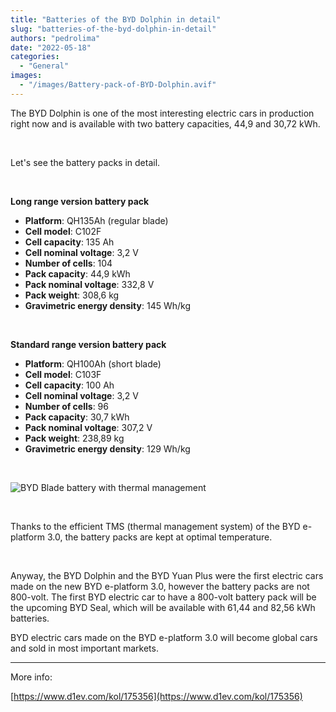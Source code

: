 ```yaml
---
title: "Batteries of the BYD Dolphin in detail"
slug: "batteries-of-the-byd-dolphin-in-detail"
authors: "pedrolima"
date: "2022-05-18"
categories:
  - "General"
images:
  - "/images/Battery-pack-of-BYD-Dolphin.avif"
---
```


The BYD Dolphin is one of the most interesting electric cars in production right now and is available with two battery capacities, 44,9 and 30,72 kWh.

 

Let's see the battery packs in detail.

 

**Long range version battery pack**

- **Platform**: QH135Ah (regular blade)
- **Cell model**: C102F
- **Cell capacity**: 135 Ah
- **Cell nominal voltage**: 3,2 V
- **Number of cells**: 104
- **Pack capacity**: 44,9 kWh
- **Pack nominal voltage**: 332,8 V
- **Pack weight**: 308,6 kg
- **Gravimetric energy density**: 145 Wh/kg

 

**Standard range version battery pack**

- **Platform**: QH100Ah (short blade)
- **Cell model**: C103F
- **Cell capacity**: 100 Ah
- **Cell nominal voltage**: 3,2 V
- **Number of cells**: 96
- **Pack capacity**: 30,7 kWh
- **Pack nominal voltage**: 307,2 V
- **Pack weight**: 238,89 kg
- **Gravimetric energy density**: 129 Wh/kg

 

![BYD Blade battery with thermal management](images/BYD-Blade-battery-with-thermal-management.avif)

 

Thanks to the efficient TMS (thermal management system) of the BYD e-platform 3.0, the battery packs are kept at optimal temperature.

 

Anyway, the BYD Dolphin and the BYD Yuan Plus were the first electric cars made on the new BYD e-platform 3.0, however the battery packs are not 800-volt. The first BYD electric car to have a 800-volt battery pack will be the upcoming BYD Seal, which will be available with 61,44 and 82,56 kWh batteries.

BYD electric cars made on the BYD e-platform 3.0 will become global cars and sold in most important markets.

---

More info:

[https://www.d1ev.com/kol/175356](https://www.d1ev.com/kol/175356)
